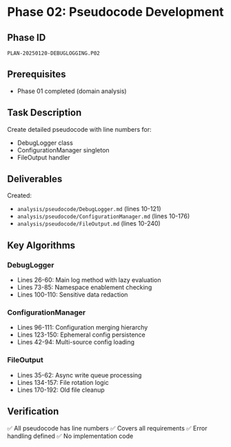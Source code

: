 # Phase 02: Pseudocode Development

## Phase ID
`PLAN-20250120-DEBUGLOGGING.P02`

## Prerequisites
- Phase 01 completed (domain analysis)

## Task Description

Create detailed pseudocode with line numbers for:
- DebugLogger class
- ConfigurationManager singleton
- FileOutput handler

## Deliverables

Created:
- `analysis/pseudocode/DebugLogger.md` (lines 10-121)
- `analysis/pseudocode/ConfigurationManager.md` (lines 10-176)
- `analysis/pseudocode/FileOutput.md` (lines 10-240)

## Key Algorithms

### DebugLogger
- Lines 26-60: Main log method with lazy evaluation
- Lines 73-85: Namespace enablement checking
- Lines 100-110: Sensitive data redaction

### ConfigurationManager
- Lines 96-111: Configuration merging hierarchy
- Lines 123-150: Ephemeral config persistence
- Lines 42-94: Multi-source config loading

### FileOutput
- Lines 35-62: Async write queue processing
- Lines 134-157: File rotation logic
- Lines 170-192: Old file cleanup

## Verification

✅ All pseudocode has line numbers
✅ Covers all requirements
✅ Error handling defined
✅ No implementation code